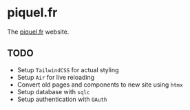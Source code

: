 # piquel.fr

The [piquel.fr](https://piquel.fr) website.

## TODO

- Setup ``TailwindCSS`` for actual styling
- Setup ``Air`` for live reloading
- Convert old pages and components to new site using ``htmx``
- Setup database with ``sqlc``
- Setup authentication with ``OAuth``
